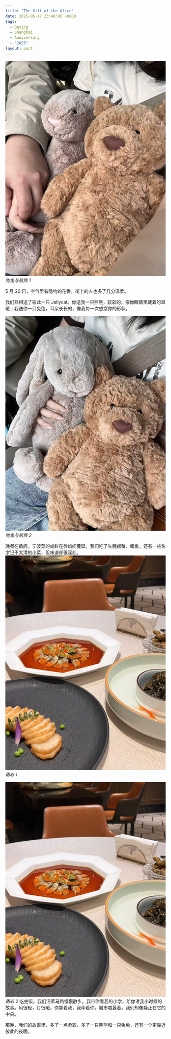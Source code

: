 ```yaml
---
title: "The Gift of the Alice"
date: 2025-05-17 23:40:45 +0800
tags:
  - Dating
  - Shanghai
  - Anniversary
  - "2025"
layout: post
---
```

![兔兔与熊熊 1](/assets/202505/7.jpg)
*兔兔与熊熊 1*

5 月 20 日，空气里有隐约的花香，街上的人也多了几分温柔。

我们互相送了彼此一只 Jellycat。你送我一只熊熊，软软的，像你眼睛里藏着的温暖；我送你一只兔兔，耳朵长长的，像我每一次想念你的形状。

![兔兔与熊熊 2](/assets/202505/6.jpg)
*兔兔与熊熊 2*

晚餐在甬府。宁波菜的咸鲜在唇齿间蔓延，我们吃了生腌螃蟹、鲳鱼，还有一些名字记不太清的小菜，但味道却很深刻。
![甬府 1](/assets/202505/8.jpg)
*甬府 1*

![甬府 2](/assets/202505/8.jpg)
*甬府 2*
吃完饭，我们沿着马路慢慢散步。我带你看我的小学，给你讲我小时候的故事。风很轻，灯很暖，你靠着我，我牵着你。城市喧嚣着，我们却像静止在它的中央。

那晚，我们的故事里，多了一点柔软，多了一只熊熊和一只兔兔，还有一个更靠近彼此的夜晚。
